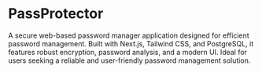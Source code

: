 # PassProtector

A secure web-based password manager application designed for efficient password management. Built with Next.js, Tailwind CSS, and PostgreSQL, it features robust encryption, password analysis, and a modern UI. Ideal for users seeking a reliable and user-friendly password management solution.